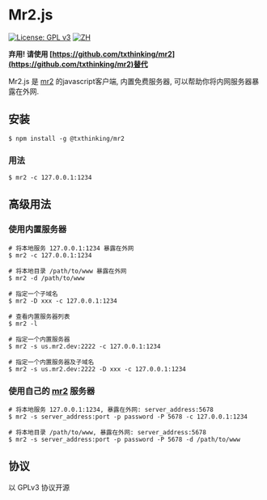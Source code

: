 # Mr2.js

[![License: GPL v3](https://img.shields.io/badge/License-GPL%20v3-blue.svg)](http://www.gnu.org/licenses/gpl-3.0)
[![ZH](https://img.shields.io/badge/EN-README-blue.svg)](https://github.com/txthinking/mr2.js/blob/master/README.md)

**弃用! 请使用 [https://github.com/txthinking/mr2](https://github.com/txthinking/mr2)替代**

Mr2.js 是 [mr2](https://github.com/txthinking/mr2) 的javascript客户端, 内置免费服务器, 可以帮助你将内网服务器暴露在外网.

## 安装

```
$ npm install -g @txthinking/mr2
```

### 用法

```
$ mr2 -c 127.0.0.1:1234
```

## 高级用法

### 使用内置服务器

```
# 将本地服务 127.0.0.1:1234 暴露在外网
$ mr2 -c 127.0.0.1:1234
```

```
# 将本地目录 /path/to/www 暴露在外网
$ mr2 -d /path/to/www
```

```
# 指定一个子域名
$ mr2 -D xxx -c 127.0.0.1:1234
```

```
# 查看内置服务器列表
$ mr2 -l
```

```
# 指定一个内置服务器
$ mr2 -s us.mr2.dev:2222 -c 127.0.0.1:1234
```

```
# 指定一个内置服务器及子域名
$ mr2 -s us.mr2.dev:2222 -D xxx -c 127.0.0.1:1234
```

### 使用自己的 [mr2](https://github.com/txthinking/mr2) 服务器

```
# 将本地服务 127.0.0.1:1234, 暴露在外网: server_address:5678
$ mr2 -s server_address:port -p password -P 5678 -c 127.0.0.1:1234
```

```
# 将本地目录 /path/to/www, 暴露在外网: server_address:5678
$ mr2 -s server_address:port -p password -P 5678 -d /path/to/www
```

## 协议

以 GPLv3 协议开源

